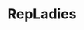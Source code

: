 ---
title: RepLadies
crosslinks:
- FashionReps
- u_imguralbumbot
- DesignerReps
- youtubot
- Repsneakers
- youtubefactsbot
- tmsbmeta
- mueflair
- RepTime
- makeupexchange
- raerth
- RepVouch
- wardrobepurge
- aww
- fashionreps
- RepGuides
- u_liquidvampz
- bagchat
- cssbuy
- muacjdiscussion
---